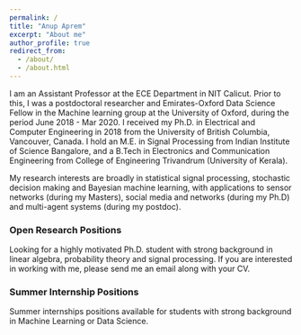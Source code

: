 ```yaml
---
permalink: /
title: "Anup Aprem"
excerpt: "About me"
author_profile: true
redirect_from: 
  - /about/
  - /about.html
---
```


I am an Assistant Professor at the ECE Department in NIT Calicut. Prior to this, I was a postdoctoral researcher and Emirates-Oxford Data Science Fellow in the Machine learning group at the University of Oxford, during the period June 2018 - Mar 2020. I received my Ph.D. in Electrical and Computer Engineering in 2018 from the University of British Columbia, Vancouver, Canada. I hold an M.E. in Signal Processing from Indian Institute of Science Bangalore, and a B.Tech in Electronics and Communication Engineering from  College of Engineering Trivandrum (University of Kerala).

My research interests are broadly in statistical signal processing, stochastic decision making and Bayesian machine learning, with applications to sensor networks (during my Masters), social media and networks (during my Ph.D) and multi-agent systems (during my postdoc). 




### Open Research Positions
Looking for a highly motivated Ph.D. student with strong background in linear algebra, probability theory and signal processing. If you are interested in working with me, please send me an email along with your CV. 

### Summer Internship Positions
Summer internships positions available for students with strong background in Machine Learning or Data Science.  

